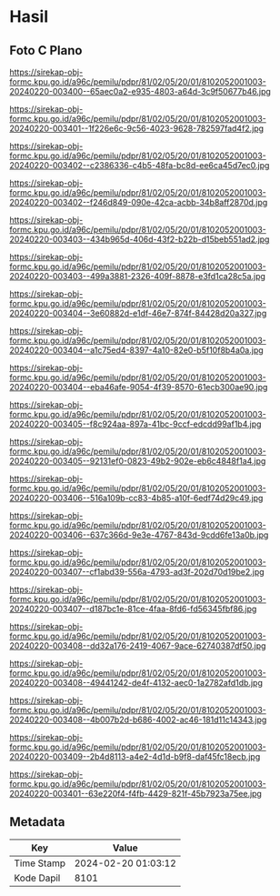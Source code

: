 # Hasil

## Foto C Plano

https://sirekap-obj-formc.kpu.go.id/a96c/pemilu/pdpr/81/02/05/20/01/8102052001003-20240220-003400--65aec0a2-e935-4803-a64d-3c9f50677b46.jpg

https://sirekap-obj-formc.kpu.go.id/a96c/pemilu/pdpr/81/02/05/20/01/8102052001003-20240220-003401--1f226e6c-9c56-4023-9628-782597fad4f2.jpg

https://sirekap-obj-formc.kpu.go.id/a96c/pemilu/pdpr/81/02/05/20/01/8102052001003-20240220-003402--c2386336-c4b5-48fa-bc8d-ee6ca45d7ec0.jpg

https://sirekap-obj-formc.kpu.go.id/a96c/pemilu/pdpr/81/02/05/20/01/8102052001003-20240220-003402--f246d849-090e-42ca-acbb-34b8aff2870d.jpg

https://sirekap-obj-formc.kpu.go.id/a96c/pemilu/pdpr/81/02/05/20/01/8102052001003-20240220-003403--434b965d-406d-43f2-b22b-d15beb551ad2.jpg

https://sirekap-obj-formc.kpu.go.id/a96c/pemilu/pdpr/81/02/05/20/01/8102052001003-20240220-003403--499a3881-2326-409f-8878-e3fd1ca28c5a.jpg

https://sirekap-obj-formc.kpu.go.id/a96c/pemilu/pdpr/81/02/05/20/01/8102052001003-20240220-003404--3e60882d-e1df-46e7-874f-84428d20a327.jpg

https://sirekap-obj-formc.kpu.go.id/a96c/pemilu/pdpr/81/02/05/20/01/8102052001003-20240220-003404--a1c75ed4-8397-4a10-82e0-b5f10f8b4a0a.jpg

https://sirekap-obj-formc.kpu.go.id/a96c/pemilu/pdpr/81/02/05/20/01/8102052001003-20240220-003404--eba46afe-9054-4f39-8570-61ecb300ae90.jpg

https://sirekap-obj-formc.kpu.go.id/a96c/pemilu/pdpr/81/02/05/20/01/8102052001003-20240220-003405--f8c924aa-897a-41bc-9ccf-edcdd99af1b4.jpg

https://sirekap-obj-formc.kpu.go.id/a96c/pemilu/pdpr/81/02/05/20/01/8102052001003-20240220-003405--92131ef0-0823-49b2-902e-eb6c4848f1a4.jpg

https://sirekap-obj-formc.kpu.go.id/a96c/pemilu/pdpr/81/02/05/20/01/8102052001003-20240220-003406--516a109b-cc83-4b85-a10f-6edf74d29c49.jpg

https://sirekap-obj-formc.kpu.go.id/a96c/pemilu/pdpr/81/02/05/20/01/8102052001003-20240220-003406--637c366d-9e3e-4767-843d-9cdd6fe13a0b.jpg

https://sirekap-obj-formc.kpu.go.id/a96c/pemilu/pdpr/81/02/05/20/01/8102052001003-20240220-003407--cf1abd39-556a-4793-ad3f-202d70d19be2.jpg

https://sirekap-obj-formc.kpu.go.id/a96c/pemilu/pdpr/81/02/05/20/01/8102052001003-20240220-003407--d187bc1e-81ce-4faa-8fd6-fd56345fbf86.jpg

https://sirekap-obj-formc.kpu.go.id/a96c/pemilu/pdpr/81/02/05/20/01/8102052001003-20240220-003408--dd32a176-2419-4067-9ace-62740387df50.jpg

https://sirekap-obj-formc.kpu.go.id/a96c/pemilu/pdpr/81/02/05/20/01/8102052001003-20240220-003408--49441242-de4f-4132-aec0-1a2782afd1db.jpg

https://sirekap-obj-formc.kpu.go.id/a96c/pemilu/pdpr/81/02/05/20/01/8102052001003-20240220-003408--4b007b2d-b686-4002-ac46-181d11c14343.jpg

https://sirekap-obj-formc.kpu.go.id/a96c/pemilu/pdpr/81/02/05/20/01/8102052001003-20240220-003409--2b4d8113-a4e2-4d1d-b9f8-daf45fc18ecb.jpg

https://sirekap-obj-formc.kpu.go.id/a96c/pemilu/pdpr/81/02/05/20/01/8102052001003-20240220-003401--63e220f4-f4fb-4429-821f-45b7923a75ee.jpg


## Metadata

| Key        | Value               |
| ---------- | ------------------- |
| Time Stamp | 2024-02-20 01:03:12 |
| Kode Dapil | 8101                |



